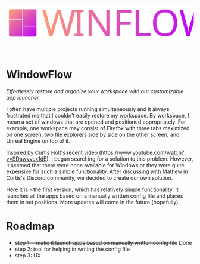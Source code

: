 ![alt text](https://github.com/Vertex-Rage-Studio/WindowFlow/raw/main/Static/Logo.svg)

<br>

# WindowFlow
*Effortlessly restore and organize your workspace with our customizable app launcher.*

I often have multiple projects running simultaneously and it always frustrated me that I couldn't easily restore my workspace. By workspace, I mean a set of windows that are opened and positioned appropriately. For example, one workspace may consist of Firefox with three tabs maximized on one screen, two file explorers side by side on the other screen, and Unreal Engine on top of it.

Inspired by Curtis Holt's recent video (https://www.youtube.com/watch?v=SDawvvcx1dE), I began searching for a solution to this problem. However, it seemed that there were none available for Windows or they were quite expensive for such a simple functionality. After discussing with Mathew in Curtis's Discord community, we decided to create our own solution.

Here it is - the first version, which has relatively simple functionality. It launches all the apps based on a manually written config file and places them in set positions. More updates will come in the future (hopefully).

# Roadmap

- ~~step 1: - make it launch apps based on manually written config file~~ Done
- step 2: tool for helping in writing the config file
- step 3: UX
